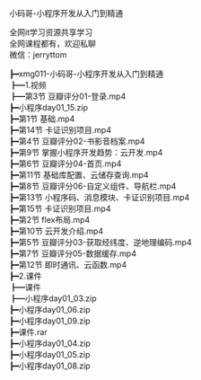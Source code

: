 小码哥-小程序开发从入门到精通

全网it学习资源共享学习<br>全网课程都有，欢迎私聊<br>微信：jerryttom<br>

┣━xmg011-小码哥-小程序开发从入门到精通<br> ┣━1.视频<br> ┣━第3节 豆瓣评分01-登录.mp4<br> ┣━小程序day01_15.zip<br> ┣━第1节 基础.mp4<br> ┣━第14节 卡证识别项目.mp4<br> ┣━第4节 豆瓣评分02-书影音档案.mp4<br> ┣━第9节 掌握小程序开发趋势：云开发.mp4<br> ┣━第6节 豆瓣评分04-首页.mp4<br> ┣━第11节 基础库配置、云储存查询.mp4<br> ┣━第8节 豆瓣评分06-自定义组件、导航栏.mp4<br> ┣━第13节 小程序码、消息模块、卡证识别项目.mp4<br> ┣━第15节 卡证识别项目.mp4<br> ┣━第2节 flex布局.mp4<br> ┣━第10节 云开发介绍.mp4<br> ┣━第5节 豆瓣评分03-获取经纬度、逆地理编码.mp4<br> ┣━第7节 豆瓣评分05-数据缓存.mp4<br> ┣━第12节 即时通讯、云函数.mp4<br> ┣━2.课件<br> ┣━课件<br> ┣━小程序day01_03.zip<br> ┣━小程序day01_06.zip<br> ┣━小程序day01_09.zip<br> ┣━课件.rar<br> ┣━小程序day01_04.zip<br> ┣━小程序day01_05.zip<br> ┣━小程序day01_08.zip